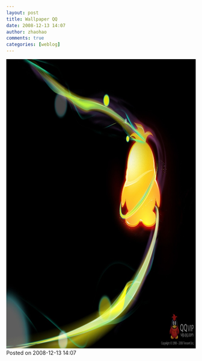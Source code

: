 ```yaml
---
layout: post
title: Wallpaper QQ
date: 2008-12-13 14:07
author: zhaohao
comments: true
categories: [weblog]
---
```

<a href="/Resource/wallpaper-qq-vip-200812.jpg"><img src="/Resource/wallpaper-qq-vip-200812.jpg" alt="wallpaper-qq-vip-200812" width="1024" height="768" class="alignnone size-full wp-image-616" /></a>
Posted on 2008-12-13 14:07
